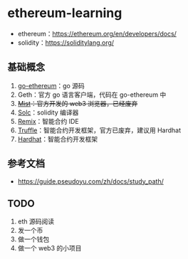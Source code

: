 # ethereum-learning

- ethereum：https://ethereum.org/en/developers/docs/
- solidity：https://soliditylang.org/

## 基础概念

1. [go-ethereum](https://github.com/ethereum/go-ethereum)：go 源码
2. Geth：官方 go 语言客户端，代码在 go-ethereum 中
3. ~~[Mist](https://github.com/ethereum/mist)：官方开发的 web3 浏览器，已经废弃~~
4. [Solc](https://github.com/ethereum/solidity)：solidity 编译器
5. [Remix](https://remix.ethereum.org/)：智能合约 IDE
6. [Truffle](https://github.com/trufflesuite/truffle)：智能合约开发框架，官方已废弃，建议用 Hardhat
7. [Hardhat](https://github.com/NomicFoundation/hardhat)：智能合约开发框架

## 参考文档

- https://guide.pseudoyu.com/zh/docs/study_path/

## TODO

1. eth 源码阅读
2. 发一个币
3. 做一个钱包
4. 做一个 web3 的小项目
